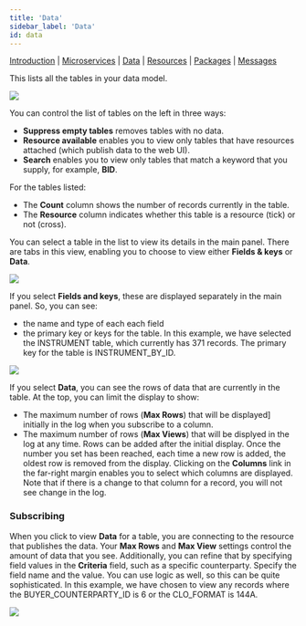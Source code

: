 ```yaml
---
title: 'Data'
sidebar_label: 'Data'
id: data
---
```


[Introduction](/operations/console/introduction/)  | [Microservices](/operations/console/microservices/) |  [Data](/operations/console/data/) | [Resources](/operations/console/resources/) | [Packages](/operations/console/packages/) | [Messages](/operations/console/messages/)

This lists all the tables in your data model.

![](/img/con-data1.png)

You can control the list of tables on the left in three ways:
* **Suppress empty tables** removes tables with no data.
* **Resource available** enables you to view only tables that have resources attached (which publish data to the web UI).
* **Search** enables you to view only tables that match a keyword that you supply, for example, **BID**.

For the tables listed:
* The **Count** column shows the number of records currently in the table.
* The **Resource** column indicates whether this table is a resource (tick) or not (cross). 

You can select a table in the list to view its details in the main panel. There are tabs in this view, enabling you to choose to view either **Fields & keys** or **Data**.

![](/img/con-data2.png)

If you select **Fields and keys**, these are displayed separately in the main panel.  So, you can see:
* the name and type of each each field
* the primary key or keys for the table.
In this example, we have selected the INSTRUMENT table, which currently has 371 records. The primary key for the table is INSTRUMENT_BY_ID.

![](/img/con-data3.png)

If you select **Data**, you can see the rows of data that are currently in the table. At the top, you can limit the display to show:
* The maximum number of rows (**Max Rows**) that will be displayed] initially in the log when you subscribe to a column. 
* The maximum number of rows (**Max Views**) that will be displyed in the log at any time. Rows can be added after the initial display. Once the number you set has been reached, each time a new row is added, the oldest row is removed from the display.
Clicking on the **Columns** link in the far-right margin enables you to select which columns are displayed. Note that if there is a change to that column for a record, you will not see change in the log.
 
### Subscribing
When you click to view **Data** for a table, you are connecting to the resource that publishes the data. Your **Max Rows** and **Max View** settings control the amount of data that you see. Additionally, you can refine that by specifying field values in the **Criteria** field, such as a specific counterparty. Specify the field name and the value.
You can use logic as well, so this can be quite sophisticated. In this example, we have chosen to view any records where the BUYER_COUNTERPARTY_ID is 6 or the CLO_FORMAT is 144A.

![](/img/con-subscribe.png)
